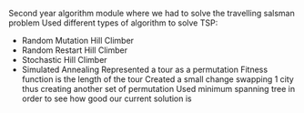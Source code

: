 Second year algorithm module where we had to solve the travelling salsman problem 
Used different types of algorithm to solve TSP:
- Random Mutation Hill Climber
- Random Restart Hill Climber
- Stochastic Hill Climber
- Simulated Annealing 
Represented a tour as a permutation 
Fitness function is the length of the tour
Created a small change swapping 1 city thus creating another set of permutation 
Used minimum spanning tree in order to see how good our current solution is 

